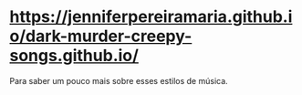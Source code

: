 # https://jenniferpereiramaria.github.io/dark-murder-creepy-songs.github.io/
Para  saber um pouco mais sobre esses estilos de música.
